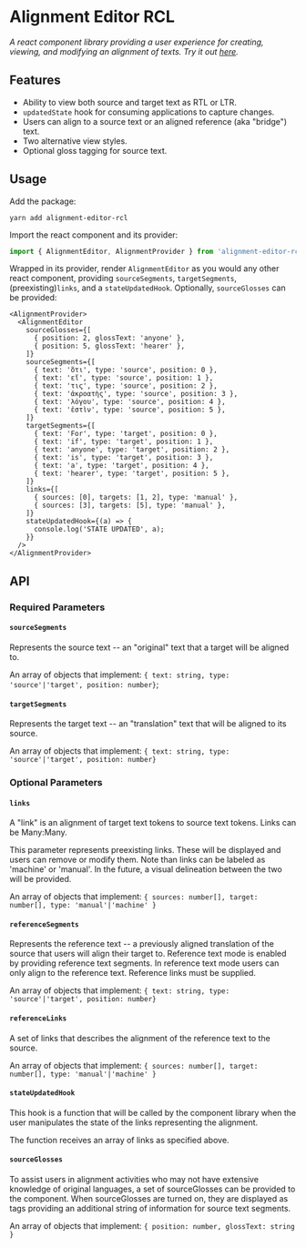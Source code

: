 # Alignment Editor RCL

_A react component library providing a user experience for creating, viewing, and modifying an alignment of texts._
_Try it out [here](https://alignment-editor-rcl.netlify.app/)._

## Features

- Ability to view both source and target text as RTL or LTR.
- `updatedState` hook for consuming applications to capture changes.
- Users can align to a source text or an aligned reference (aka "bridge") text.
- Two alternative view styles.
- Optional gloss tagging for source text.

## Usage

Add the package:

```cli
yarn add alignment-editor-rcl
```

Import the react component and its provider:

```ts
import { AlignmentEditor, AlignmentProvider } from 'alignment-editor-rcl';
```

Wrapped in its provider, render `AlignmentEditor` as you would any other react component, providing `sourceSegments`, `targetSegments`, (preexisting)`links`, and a `stateUpdatedHook`. Optionally, `sourceGlosses` can be provided:

```tsx
<AlignmentProvider>
  <AlignmentEditor
    sourceGlosses={[
      { position: 2, glossText: 'anyone' },
      { position: 5, glossText: 'hearer' },
    ]}
    sourceSegments={[
      { text: 'ὅτι', type: 'source', position: 0 },
      { text: 'εἴ', type: 'source', position: 1 },
      { text: 'τις', type: 'source', position: 2 },
      { text: 'ἀκροατὴς', type: 'source', position: 3 },
      { text: 'λόγου', type: 'source', position: 4 },
      { text: 'ἐστὶν', type: 'source', position: 5 },
    ]}
    targetSegments={[
      { text: 'For', type: 'target', position: 0 },
      { text: 'if', type: 'target', position: 1 },
      { text: 'anyone', type: 'target', position: 2 },
      { text: 'is', type: 'target', position: 3 },
      { text: 'a', type: 'target', position: 4 },
      { text: 'hearer', type: 'target', position: 5 },
    ]}
    links={[
      { sources: [0], targets: [1, 2], type: 'manual' },
      { sources: [3], targets: [5], type: 'manual' },
    ]}
    stateUpdatedHook={(a) => {
      console.log('STATE UPDATED', a);
    }}
  />
</AlignmentProvider>
```

## API

### Required Parameters

#### `sourceSegments`

Represents the source text -- an "original" text that a target will be aligned to.

An array of objects that implement: `{ text: string, type: 'source'|'target', position: number}`;

#### `targetSegments`

Represents the target text -- an "translation" text that will be aligned to its source.

An array of objects that implement: `{ text: string, type: 'source'|'target', position: number}`

### Optional Parameters

#### `links`

A "link" is an alignment of target text tokens to source text tokens. Links can be Many:Many.

This parameter represents preexisting links. These will be displayed and users can remove or modify them. Note than links can be labeled as 'machine' or 'manual'. In the future, a visual delineation between the two will be provided.

An array of objects that implement: `{ sources: number[], target: number[], type: 'manual'|'machine' }`

#### `referenceSegments`

Represents the reference text -- a previously aligned translation of the source that users will align their target to.
Reference text mode is enabled by providing reference text segments. In reference text mode users can only align to the reference text. Reference links must be supplied.

An array of objects that implement: `{ text: string, type: 'source'|'target', position: number}`

#### `referenceLinks`

A set of links that describes the alignment of the reference text to the source.

An array of objects that implement: `{ sources: number[], target: number[], type: 'manual'|'machine' }`

#### `stateUpdatedHook`

This hook is a function that will be called by the component library when the user manipulates the state of the links representing the alignment.

The function receives an array of links as specified above.

#### `sourceGlosses`

To assist users in alignment activities who may not have extensive knowledge of original languages, a set of sourceGlosses can be provided to the component. When sourceGlosses are turned on, they are displayed as tags providing an additional string of information for source text segments.

An array of objects that implement: `{ position: number, glossText: string }`
